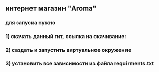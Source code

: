 ## интернет магазин "Aroma"
### для запуска нужно 
### 1) скачать данный гит, ссылка на скачивание: 
### 2) саздать и запустить виртуальное окружение
### 3) установить все зависимости из файла requirments.txt
###
###
###
###
###
###
